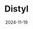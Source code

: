 ---  
layout: startup_page  
title: "Distyl"  
id: "distyl.ai"  
permalink: "/distyldistyl.ai11192024/"  
website: "https://distyl.ai/"  
funding_round: "Series A"  
funding_amount: "$20M"  
investors: "Lightspeed Venture Partners, Khosla Ventures, Coatue, Dell Technologies Capital, Nat Friedman, strategic and angel investors"  
about: "Distyl provides integrated software and services to help Fortune 100 companies implement and utilize AI effectively. They offer bespoke solutions addressing the complexities of enterprise systems, ensuring high reliability and rapid implementation. Their focus is on delivering transformative business outcomes, not just incremental improvements."  
markets: "AI, Healthcare, Telecommunications, CPG, Retail, Manufacturing"  
hq: "San Francisco, California, United States"  
founded_year: "2022"  
linkedin: "https://www.linkedin.com/company/distylai"  
twitter: "https://twitter.com/DistylAI"  
instagram: ""  
facebook: ""  
crunchbase: "https://www.crunchbase.com/organization/distyl-ai"  
pitchbook: "https://pitchbook.com/profiles/company/522970-21"  

date_display: "19-Nov-2024"  
date: "2024-11-19"

# SEO Optimization  
meta_title: "Distyl - Series A Funding ($20M)"  
meta_description: "Distyl, Distyl provides integrated software and services to help Fortune 100 companies implement and utilize AI effectively. They offer bespoke solutions addr..."  
meta_keywords: "Distyl, AI, Healthcare, Telecommunications, CPG, Retail, Manufacturing, Series A funding"  
canonical_url: "https://startup.projectstartups.com/distyldistyl.ai11192024/"  
---